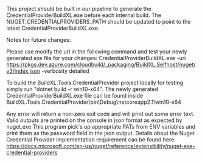 This project should be built in our pipeline to generate the CredentialProviderBuildXL.exe before each internal build. 
The NUGET_CREDENTIALPROVIDERS_PATH should be updated to point to the latest CredentialProviderBuildXL.exe.

Notes for future changes:

Please use modify the url in the following command and test your newly generated exe file for your changes:
CredentialProviderBuildXL.exe -uri https://pkgs.dev.azure.com/cloudbuild/_packaging/BuildXL.Selfhost/nuget/v3/index.json -verbosity detailed

To build the BuildXL.Tools.CredentialProvider project locally for testing simply run "dotnet build -r win10-x64". 
The newly generated CredentialProviderBuildXL.exe file can be found inside BuildXL.Tools.CredentialProvider\bin\Debug\netcoreapp2.1\win10-x64

Any error will return a non-zero exit code and will print out some error text.
Valid outputs are printed on the console in json format as expected by nuget.exe 
This program pick's up appropriate PATs from ENV variables and print them as the password field in the json output.
Details about the Nuget Credential Provider implementation requirement can be found here: https://docs.microsoft.com/en-us/nuget/reference/extensibility/nuget-exe-credential-providers